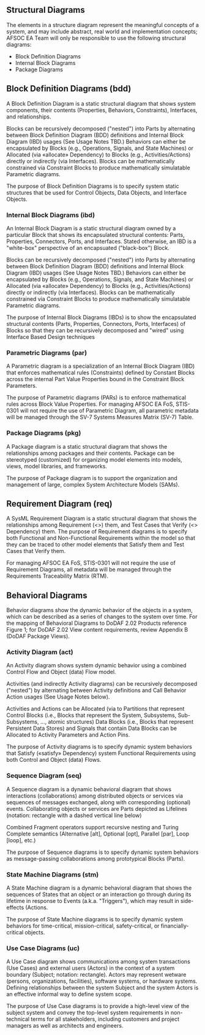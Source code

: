 ## Structural Diagrams 
The elements in a structure diagram represent the meaningful concepts of a system, and may include abstract, real world and implementation concepts; AFSOC EA Team will only be responsible to use the following structural diagrams: 

- Block Definition Diagrams 
- Internal Block Diagrams 
- Package Diagrams  

## Block Definition Diagrams (bdd) 
A Block Definition Diagram is a static structural diagram that shows system components, their contents (Properties, Behaviors, Constraints), Interfaces, and relationships. 

Blocks can be recursively decomposed ("nested") into Parts by alternating between Block Definition Diagram (BDD) definitions and Internal Block Diagram (IBD) usages (See Usage Notes TBD.) 
Behaviors can either be encapsulated by Blocks (e.g., Operations, Signals, and State Machines) or Allocated (via «allocate» Dependency) to Blocks (e.g., Activities/Actions) directly or indirectly (via Interfaces). 
Blocks can be mathematically constrained via Constraint Blocks to produce mathematically simulatable Parametric diagrams.  
 
The purpose of Block Definition Diagrams is to specify system static structures that be used for Control Objects, Data Objects, and Interface Objects. 

### Internal Block Diagrams (ibd) 
An Internal Block Diagram is a static structural diagram owned by a particular Block that shows its encapsulated structural contents: Parts, Properties, Connectors, Ports, and Interfaces. Stated otherwise, an IBD is a "white-box" perspective of an encapsuated ("black-box") Block. 

Blocks can be recursively decomposed ("nested") into Parts by alternating between Block Definition Diagram (BDD) definitions and Internal Block Diagram (IBD) usages (See Usage Notes TBD.) 
Behaviors can either be encapsulated by Blocks (e.g., Operations, Signals, and State Machines) or Allocated (via «allocate» Dependency) to Blocks (e.g., Activities/Actions) directly or indirectly (via Interfaces). 
Blocks can be mathematically constrained via Constraint Blocks to produce mathematically simulatable Parametric diagrams. 
 
The purpose of Internal Block Diagrams (IBDs) is to show the encapsulated structural contents (Parts, Properties, Connectors, Ports, Interfaces) of Blocks so that they can be recursively decomposed and "wired" using Interface Based Design techniques 

### Parametric Diagrams (par) 
A Parametric diagram is a specialization of an Internal Block Diagram (IBD) that enforces mathematical rules (Constraints) defined by Constant Blocks across the internal Part Value Properties bound in the Constraint Block Parameters. 

The purpose of Parametric diagrams (PARs) is to enforce mathematical rules across Block Value Properties. For managing AFSOC EA FoS, STIS-0301 will not require the use of Parametric Diagram, all parametric metadata will be managed through the SV-7 Systems Measures Matrix (SV-7) Table. 

### Package Diagrams (pkg) 
A Package diagram is a static structural diagram that shows the relationships among packages and their contents. Package can be stereotyped (customized) for organizing model elements into models, views, model libraries, and frameworks. 

The purpose of Package diagram is to support the organization and management of large, complex System Architecture Models (SAMs). 

## Requirement Diagram (req) 
A SysML Requirement Diagram is a static structural diagram that shows the relationships among Requirement (<<requirements>>) them, and Test Cases that Verify (<<verify>> Dependency) them. The purpose of Requirement diagrams is to specify both Functional and Non-Functional Requirements within the model so that they can be traced to other model elements that Satisfy them and Test Cases that Verify them.  

For managing AFSOC EA FoS, STIS-0301 will not require the use of Requirement Diagrams, all metadata will be managed through the Requirements Traceability Matrix (RTM). 

## Behavioral Diagrams 
Behavior diagrams show the dynamic behavior of the objects in a system, which can be described as a series of changes to the system over time. For the mapping of Behavioral Diagrams to DoDAF 2.02 Products reference Figure 1; for DoDAF 2.02 View content requirements, review Appendix B (DoDAF Package Views). 

### Activity Diagram (act) 
An Activity diagram shows system dynamic behavior using a combined Control Flow and Object (data) Flow model. 

Activities (and indirectly Activity diagrams) can be recursively decomposed ("nested") by alternating between Activity definitions and Call Behavior Action usages (See Usage Notes below). 

Activities and Actions can be Allocated (via to Partitions that represent Control Blocks (i.e., Blocks that represent the System, Subsystems, Sub-Subsystems, ..., atomic structures) Data Blocks (i.e., Blocks that represent Persistent Data Stores) and Signals that contain Data Blocks can be Allocated to Activity Parameters and Action Pins. 
 
The purpose of Activity diagrams is to specify dynamic system behaviors that Satisfy («satisfy» Dependency) system Functional Requirements using both Control and Object (data) Flows. 

### Sequence Diagram (seq) 
A Sequence diagram is a dynamic behavioral diagram that shows interactions (collaborations) among distributed objects or services via sequences of messages exchanged, along with corresponding (optional) events. Collaborating objects or services are Parts depicted as Lifelines (notation: rectangle with a dashed vertical line below) 

Combined Fragment operators support recursive nesting and Turing Complete semantics (Alternative [alt], Optional [opt], Parallel [par], Loop [loop], etc.) 

The purpose of Sequence diagrams is to specify dynamic system behaviors as message-passing collaborations among prototypical Blocks (Parts). 

### State Machine Diagrams (stm) 
A State Machine diagram is a dynamic behavioral diagram that shows the sequences of States that an object or an interaction go through during its lifetime in response to Events (a.k.a. "Triggers"), which may result in side-effects (Actions. 

The purpose of State Machine diagrams is to specify dynamic system behaviors for time-critical, mission-critical, safety-critical, or financially-critical objects.  

### Use Case Diagrams (uc) 
A Use Case diagram shows communications among system transactions (Use Cases) and external users (Actors) in the context of a system boundary (Subject; notation: rectangle). Actors may represent wetware (persons, organizations, facilities), software systems, or hardware systems. Defining relationships between the system Subject and the system Actors is an effective informal way to define system scope. 

The purpose of Use Case diagrams is to provide a high-level view of the subject system and convey the top-level system requirements in non-technical terms for all stakeholders, including customers and project managers as well as architects and engineers. 

 